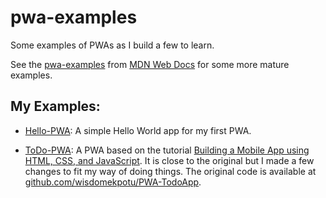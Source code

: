 # pwa-examples
Some examples of PWAs as I build a few to learn.

See the [pwa-examples](https://github.com/mdn/pwa-examples) from [MDN Web Docs](https://github.com/mdn) for some more mature examples.


## My Examples:
 * [Hello-PWA](hello-pwa): A simple Hello World app for my first PWA.
 
 * [ToDo-PWA](todo-pwa): A PWA based on the tutorial [Building a Mobile App using HTML, CSS, and JavaScript](https://blog.openreplay.com/building-a-mobile-app-using-html-css-and-javascript). It is close to the original but I made a few changes to fit my way of doing things. The original code is available at [github.com/wisdomekpotu/PWA-TodoApp](https://github.com/wisdomekpotu/PWA-TodoApp).
